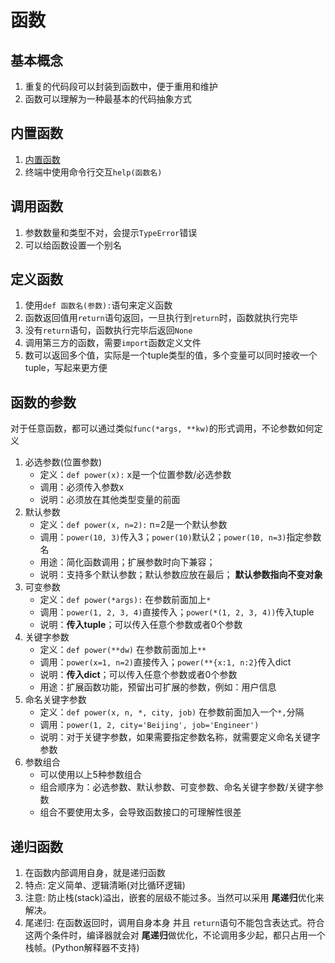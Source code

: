 # 函数
## 基本概念
1. 重复的代码段可以封装到函数中，便于重用和维护
2. 函数可以理解为一种最基本的代码抽象方式

## 内置函数
1. [内置函数](https://docs.python.org/3/library/functions.html)
2. 终端中使用命令行交互`help(函数名)`

## 调用函数
1. 参数数量和类型不对，会提示`TypeError`错误
2. 可以给函数设置一个别名

## 定义函数
1. 使用`def 函数名(参数):`语句来定义函数
2. 函数返回值用`return`语句返回，一旦执行到`return`时，函数就执行完毕
3. 没有`return`语句，函数执行完毕后返回`None`
4. 调用第三方的函数，需要`import`函数定义文件
5. 数可以返回多个值，实际是一个tuple类型的值，多个变量可以同时接收一个tuple，写起来更方便

## 函数的参数
对于任意函数，都可以通过类似`func(*args, **kw)`的形式调用，不论参数如何定义
1. 必选参数(位置参数)
    - 定义：`def power(x):` x是一个位置参数/必选参数
    - 调用：必须传入参数x
    - 说明：必须放在其他类型变量的前面
2. 默认参数
    - 定义：`def power(x, n=2):` n=2是一个默认参数
    - 调用：`power(10, 3)`传入3；`power(10)`默认2；`power(10, n=3)`指定参数名
    - 用途：简化函数调用；扩展参数时向下兼容；
    - 说明：支持多个默认参数；默认参数应放在最后； **默认参数指向不变对象**
3. 可变参数
    - 定义：`def power(*args):` 在参数前面加上`*`
    - 调用：`power(1, 2, 3, 4)`直接传入；`power(*(1, 2, 3, 4))`传入tuple
    - 说明：**传入tuple**；可以传入任意个参数或者0个参数
4. 关键字参数
    - 定义：`def power(**dw)` 在参数前面加上`**`
    - 调用：`power(x=1, n=2)`直接传入；`power(**{x:1, n:2}`传入dict
    - 说明：**传入dict**；可以传入任意个参数或者0个参数
    - 用途：扩展函数功能，预留出可扩展的参数，例如：用户信息
5. 命名关键字参数
    - 定义：`def power(x, n, *, city, job)` 在参数前面加入一个`*,`分隔
    - 调用：`power(1, 2, city='Beijing', job='Engineer')`
    - 说明：对于关键字参数，如果需要指定参数名称，就需要定义命名关键字参数
6. 参数组合
    - 可以使用以上5种参数组合
    - 组合顺序为：必选参数、默认参数、可变参数、命名关键字参数/关键字参数
    - 组合不要使用太多，会导致函数接口的可理解性很差

## 递归函数
1. 在函数内部调用自身，就是递归函数
2. 特点: 定义简单、逻辑清晰(对比循环逻辑)
3. 注意: 防止栈(stack)溢出，嵌套的层级不能过多。当然可以采用 **尾递归**优化来解决。
4. 尾递归: 在函数返回时，调用自身本身 并且 `return`语句不能包含表达式。符合这两个条件时，编译器就会对 **尾递归**做优化，不论调用多少起，都只占用一个栈帧。(Python解释器不支持)


